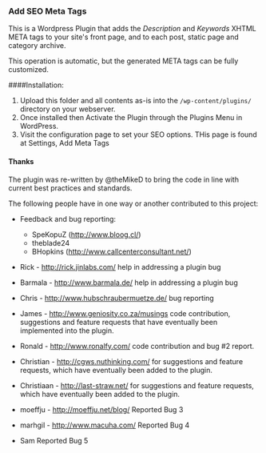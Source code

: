 ### Add SEO Meta Tags

This is a Wordpress Plugin that adds the <em>Description</em> and <em>Keywords</em> XHTML META tags to your site's front page, and to each post, static page and category archive. 

This operation is automatic, but the generated META tags can be fully customized. 

####Installation:
1. Upload this folder and all contents as-is into the `/wp-content/plugins/` directory on your webserver.
2. Once installed then Activate the Plugin through the Plugins Menu in WordPress.
3. Visit the configuration page to set your SEO options. THis page is found at Settings, Add Meta Tags
 

#### Thanks
The plugin was re-written by @theMikeD to bring the code in line with current best practices and standards.

The following people have in one way or another contributed to this project:

- Feedback and bug reporting:
	- SpeKopuZ (http://www.bloog.cl/)
	- theblade24
	- BHopkins (http://www.callcenterconsultant.net/)

- Rick - http://rick.jinlabs.com/
	help in addressing a plugin bug

- Barmala - http://www.barmala.de/
	help in addressing a plugin bug

- Chris - http://www.hubschraubermuetze.de/
	bug reporting

- James - http://www.geniosity.co.za/musings
	code contribution, suggestions and feature requests that have eventually
	been implemented into the plugin.
	
- Ronald - http://www.ronalfy.com/
	code contribution and bug #2 report.
	
- Christian - http://cgws.nuthinking.com/
	for suggestions and feature requests, which have eventually been added
	to the plugin.
	
- Christiaan - http://last-straw.net/
	for suggestions and feature requests, which have eventually been added
	to the plugin.

- moeffju - http://moeffju.net/blog/
	Reported Bug 3
	
- marhgil - http://www.macuha.com/
	Reported Bug 4

- Sam
	Reported Bug 5


